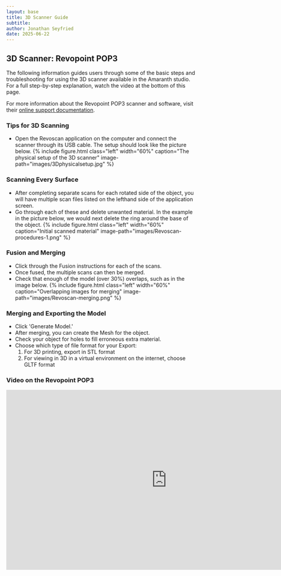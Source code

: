 ```yaml
---
layout: base
title: 3D Scanner Guide
subtitle:
author: Jonathan Seyfried
date: 2025-06-22
---
```


## 3D Scanner: Revopoint POP3

The following information guides users through some of the basic steps and troubleshooting for using the 3D scanner available in the Amaranth studio. For a full step-by-step explanation, watch the video at the bottom of this page.<br style="clear: both">

For more information about the Revopoint POP3 scanner and software, visit their [online support documentation](https://support.revopoint3d.com/hc/en-us).

### Tips for 3D Scanning

- Open the Revoscan application on the computer and connect the scanner through its USB cable. The setup should look like the picture below.
{% include figure.html
  class="left"
  width="60%"
  caption="The physical setup of the 3D scanner"
  image-path="images/3Dphysicalsetup.jpg"
%}
  <br style="clear: both">

### Scanning Every Surface

- After completing separate scans for each rotated side of the object, you will have multiple scan files listed on the lefthand side of the application screen.
- Go through each of these and delete unwanted material. In the example in the picture below, we would next delete the ring around the base of the object.
{% include figure.html
  class="left"
  width="60%"
  caption="Initial scanned material"
  image-path="images/Revoscan-procedures-1.png"
%}
  <br style="clear: both">

### Fusion and Merging

- Click through the Fusion instructions for each of the scans.
- Once fused, the multiple scans can then be merged.
- Check that enough of the model (over 30%) overlaps, such as in the image below.
{% include figure.html
  class="left"
  width="60%"
  caption="Overlapping images for merging"
  image-path="images/Revoscan-merging.png"
%}
  <br style="clear: both">

### Merging and Exporting the Model

- Click 'Generate Model.'
- After merging, you can create the Mesh for the object.
- Check your object for holes to fill erroneous extra material.
- Choose which type of file format for your Export:
  1. For 3D printing, export in STL format
  2. For viewing in 3D in a virtual environment on the internet, choose GLTF format
     <br style="clear: both">

### Video on the Revopoint POP3

<iframe width="853" height="480" src="https://www.youtube.com/embed/YNpmpQmFLzo" title="Revopoint POP3 Review - 3D Scanner" frameborder="0" allow="accelerometer; autoplay; clipboard-write; encrypted-media; gyroscope; picture-in-picture; web-share" referrerpolicy="strict-origin-when-cross-origin" allowfullscreen></iframe><br>
